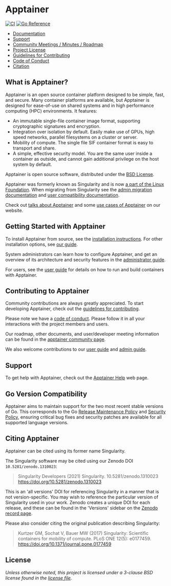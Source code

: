 # Apptainer

[![CI](https://github.com/apptainer/apptainer/actions/workflows/ci.yml/badge.svg)](https://github.com/apptainer/apptainer/actions/workflows/ci.yml)
[![Go Reference](https://pkg.go.dev/badge/pkg.golang.dev/github.com/apptainer/apptainer.svg)](https://pkg.go.dev/github.com/apptainer/apptainer)

- [Documentation](https://apptainer.org/docs/)
- [Support](#support)
- [Community Meetings / Minutes / Roadmap](https://drive.google.com/drive/u/0/folders/1npfBhIDxqeJIUHZ0tMeuHPvc_iB4T2B6)
- [Project License](LICENSE.md)
- [Guidelines for Contributing](CONTRIBUTING.md)
- [Code of Conduct](CODE_OF_CONDUCT.md)
- [Citation](#citing-apptainer)

## What is Apptainer?

Apptainer is an open source container platform designed to be simple, fast,
and secure. Many container platforms are available, but Apptainer is designed
for ease-of-use on shared systems and in high performance computing (HPC)
environments. It features:

- An immutable single-file container image format, supporting cryptographic
  signatures and encryption.
- Integration over isolation by default. Easily make use of GPUs, high speed
  networks, parallel filesystems on a cluster or server.
- Mobility of compute. The single file SIF container format is easy to transport
  and share.
- A simple, effective security model. You are the same user inside a container
  as outside, and cannot gain additional privilege on the host system by
  default.

Apptainer is open source software, distributed under the [BSD License](LICENSE.md).

Apptainer was formerly known as Singularity and is now [a part of the
Linux Foundation](https://apptainer.org/news/community-announcement-20211130).
When migrating from Singularity see the
[admin migration documentation](https://apptainer.org/docs/admin/main/singularity_migration.html)
and
[user compatibility documentation](https://apptainer.org/docs/user/main/singularity_compatibility.html).

Check out [talks about Apptainer](https://apptainer.org/talks)
and some [use cases of Apptainer](https://apptainer.org/usecases)
on our website.

## Getting Started with Apptainer

To install Apptainer from source, see the [installation
instructions](INSTALL.md). For other installation options, see [our
guide](https://apptainer.org/docs/admin/main/installation.html).

System administrators can learn how to configure Apptainer, and get an
overview of its architecture and security features in the [administrator
guide](https://apptainer.org/docs/admin/main/).

For users, see the [user guide](https://apptainer.org/docs/user/main/)
for details on how to run and build containers with Apptainer.

## Contributing to Apptainer

Community contributions are always greatly appreciated. To start developing
Apptainer, check out the [guidelines for contributing](CONTRIBUTING.md).

Please note we have a [code of conduct](CODE_OF_CONDUCT.md). Please follow it in
all your interactions with the project members and users.

Our roadmap, other documents, and user/developer meeting information can be
found in the [apptainer community page](https://apptainer.org/help).

We also welcome contributions to our [user
guide](https://github.com/apptainer/apptainer-userdocs) and [admin
guide](https://github.com/apptainer/apptainer-admindocs).

## Support

To get help with Apptainer, check out the [Apptainer
Help](https://apptainer.org/help) web page.

## Go Version Compatibility

Apptainer aims to maintain support for the two most recent stable versions
of Go. This corresponds to the Go
[Release Maintenance
Policy](https://github.com/golang/go/wiki/Go-Release-Cycle#release-maintenance)
and [Security Policy](https://golang.org/security),
ensuring critical bug fixes and security patches are available for all
supported language versions.

## Citing Apptainer

Apptainer can be cited using its former name Singularity.

The Singularity software may be cited using our Zenodo DOI `10.5281/zenodo.1310023`:

> Singularity Developers (2021) Singularity. 10.5281/zenodo.1310023
> <https://doi.org/10.5281/zenodo.1310023>

This is an 'all versions' DOI for referencing Singularity in a manner that is
not version-specific. You may wish to reference the particular version of
Singularity used in your work. Zenodo creates a unique DOI for each release,
and these can be found in the 'Versions' sidebar on the [Zenodo record page](https://doi.org/10.5281/zenodo.1310023).

Please also consider citing the original publication describing Singularity:

> Kurtzer GM, Sochat V, Bauer MW (2017) Singularity: Scientific containers for
> mobility of compute. PLoS ONE 12(5): e0177459.
> <https://doi.org/10.1371/journal.pone.0177459>

## License

_Unless otherwise noted, this project is licensed under a 3-clause BSD license
found in the [license file](LICENSE.md)._
